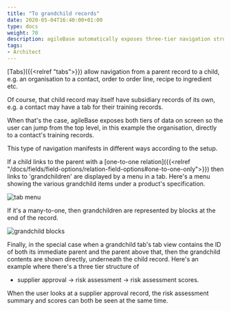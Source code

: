```yaml
---
title: "To grandchild records"
date: 2020-05-04T16:40:00+01:00
type: docs
weight: 70
description: agileBase automatically exposes three-tier navigation structures
tags:
- Architect
---
```

[Tabs]({{<relref "tabs">}}) allow navigation from a parent record to a child, e.g. an organisation to a contact, order to order line, recipe to ingredient etc.

Of course, that child record may itself have subsidiary records of its own, e.g. a contact may have a tab for their training records.

When that's the case, agileBase exposes both tiers of data on screen so the user can jump from the top level, in this example the organisation, directly to a contact's training records.

This type of navigation manifests in different ways according to the setup.

If a child links to the parent with a [one-to-one relation]({{<relref "/docs/fields/field-options/relation-field-options#one-to-one-only">}}) then links to 'grandchildren' are displayed by a menu in a tab. Here's a menu showing the various grandchild items under a product's specification.

![tab menu](/tab-menu.png)

If it's a many-to-one, then grandchildren are represented by blocks at the end of the record. 

![grandchild blocks](/grandchild-blocks.png)

Finally, in the special case when a grandchild tab's tab view contains the ID of both its immediate parent and the parent above that, then the grandchild contents are shown directly, underneath the child record. Here's an example where there's a three tier structure of

* supplier approval -> risk assessment -> risk assessment scores.

When the user looks at a supplier approval record, the risk assessment summary and scores can both be seen at the same time.
